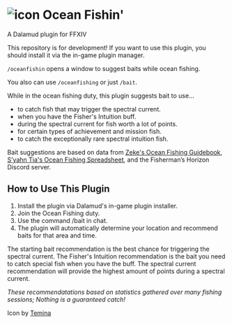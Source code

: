 # ![icon](https://raw.githubusercontent.com/markjsosnowski/OceanFishin/master/icon.png) Ocean Fishin'

A Dalamud plugin for FFXIV

This repository is for development! 
If you want to use this plugin, you should install it via the in-game plugin manager.

`/oceanfishin` opens a window to suggest baits while ocean fishing. 

You also can use `/oceanfishing` or just `/bait`.

While in the ocean fishing duty, this plugin suggests bait to use...
* to catch fish that may trigger the spectral current.
* when you have the Fisher's Intuition buff.
* during the spectral current for fish worth a lot of points.
* for certain types of achievement and mission fish.
* to catch the exceptionally rare spectral intuition fish.

Bait suggestions are based on data from [Zeke's Ocean Fishing Guidebook](https://docs.google.com/spreadsheets/d/17A_IIlSO0wWmn8I3-mrH6JRok0ZIxiNFaDH2MhN63cI/ "Google Sheets"),
[S’yahn Tia's Ocean Fishing Spreadsheet](https://docs.google.com/spreadsheets/d/1brCfvmSdYl7RcY9lkgm_ds8uaFqq7qaxOOz-5BfHuuk/ "Google Sheets"), and the Fisherman’s Horizon Discord server.

## How to Use This Plugin

1. Install the plugin via Dalamud's in-game plugin installer.
2. Join the Ocean Fishing duty. 
3. Use the command /bait in chat.
4. The plugin will automatically determine your location and recommend baits for that area and time.

The starting bait recommendation is the best chance for triggering the spectral current. 
The Fisher's Intuition recommendation is the bait you need to catch special fish when you have the buff.
The spectral current recommendation will provide the highest amount of points during a spectral current. 

*These recommendatations based on statistics gathered over many fishing sessions; Nothing is a guaranteed catch!*

Icon by [Temina](https://twitter.com/Pinecest "Twitter")
